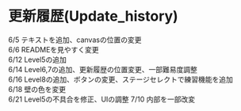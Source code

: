 # 更新履歴(Update_history)  
6/5 テキストを追加、canvasの位置の変更  
6/6 READMEを見やすく変更  
6/12 Level5の追加  
6/14 Level6,7の追加、更新履歴の位置変更、一部難易度調整  
6/16 Level8の追加、ボタンの変更、ステージセレクトで練習機能を追加  
6/18 壁の色を変更  
6/21 Level5の不具合を修正、UIの調整
7/10 内部を一部改変
